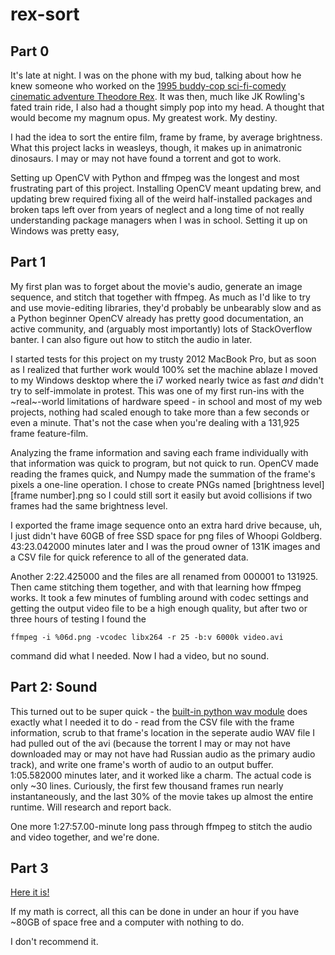 # rex-sort

## Part 0

It's late at night. I was on the phone with my bud, talking about how he knew someone who worked on the [1995 buddy-cop sci-fi-comedy cinematic adventure Theodore Rex](https://www.youtube.com/watch?v=dY7gsUL9Xkk). It was then, much like JK Rowling's fated train ride, I also had a thought simply pop into my head. A thought that would become my magnum opus. My greatest work. My destiny.

I had the idea to sort the entire film, frame by frame, by average brightness. What this project lacks in weasleys, though, it makes up in animatronic dinosaurs. I may or may not have found a torrent and got to work.

Setting up OpenCV with Python and ffmpeg was the longest and most frustrating part of this project. Installing OpenCV meant updating brew, and updating brew required fixing all of the weird half-installed packages and broken taps left over from years of neglect and a long time of not really understanding package managers when I was in school. Setting it up on Windows was pretty easy,

## Part 1

My first plan was to forget about the movie's audio, generate an image sequence, and stitch that together with ffmpeg. As much as I'd like to try and use movie-editing libraries, they'd probably be unbearably slow and as a Python beginner OpenCV already has pretty good documentation, an active community, and (arguably most importantly) lots of StackOverflow banter. I can also figure out how to stitch the audio in later.

I started tests for this project on my trusty 2012 MacBook Pro, but as soon as I realized that further work would 100% set the machine ablaze I moved to my Windows desktop where the i7 worked nearly twice as fast *and* didn't try to self-immolate in protest. This was one of my first run-ins with the ~real~-world limitations of hardware speed - in school and most of my web projects, nothing had scaled enough to take more than a few seconds or even a minute. That's not the case when you're dealing with a 131,925 frame feature-film.

Analyzing the frame information and saving each frame individually with that information was quick to program, but not quick to run. OpenCV made reading the frames quick, and Numpy made the summation of the frame's pixels a one-line operation. I chose to create PNGs named [brightness level] [frame number].png so I could still sort it easily but avoid collisions if two frames had the same brightness level.

I exported the frame image sequence onto an extra hard drive because, uh, I just didn't have 60GB of free SSD space for png files of Whoopi Goldberg. 43:23.042000 minutes later and I was the proud owner of 131K images and a CSV file for quick reference to all of the generated data.

Another 2:22.425000 and the files are all renamed from 000001 to 131925. Then came stitching them together, and with that learning how ffmpeg works. It took a few minutes of fumbling around with codec settings and getting the output video file to be a high enough quality, but after two or three hours of testing I found the

`ffmpeg -i %06d.png -vcodec libx264 -r 25 -b:v 6000k video.avi`

command did what I needed. Now I had a video, but no sound.

## Part 2: Sound

This turned out to be super quick - the [built-in python wav module](https://docs.python.org/2/library/wave.html) does exactly what I needed it to do - read from the CSV file with the frame information, scrub to that frame's location in the seperate audio WAV file I had pulled out of the avi (because the torrent I may or may not have downloaded may or may not have had Russian audio as the primary audio track), and write one frame's worth of audio to an output buffer. 1:05.582000 minutes later, and it worked like a charm. The actual code is only ~30 lines. Curiously, the first few thousand frames run nearly instantaneously, and the last 30% of the movie takes up almost the entire runtime. Will research and report back.

One more 1:27:57.00-minute long pass through ffmpeg to stitch the audio and video together, and we're done.

## Part 3

[Here it is!](https://youtu.be/VyY3ZXAaMeQ)

If my math is correct, all this can be done in under an hour if you have ~80GB of space free and a computer with nothing to do.

I don't recommend it.
